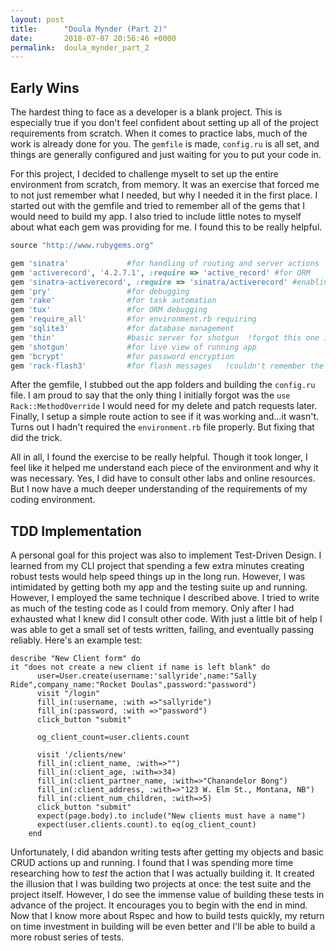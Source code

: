 ```yaml
---
layout: post
title:      "Doula Mynder (Part 2)"
date:       2018-07-07 20:56:46 +0000
permalink:  doula_mynder_part_2
---
```



## Early Wins
The hardest thing to face as a developer is a blank project. This is especially true if you don't feel confident about setting up all of the project requirements from scratch. When it comes to practice labs, much of the work is already done for you. The `gemfile` is made, `config.ru` is all set, and things are generally configured and just waiting for you to put your code in. 

For this project, I decided to challenge myselt to set up the entire environment from scratch, from memory. It was an exercise that forced me to not just remember what I needed, but why I needed it in the first place. I started out with the gemfile and tried to remember all of the gems that I would need to build my app.  I also tried to include little notes to myself about what each gem was providing for me. I found this to be really helpful.

``` ruby
source "http://www.rubygems.org"

gem 'sinatra'             #for handling of routing and server actions
gem 'activerecord', '4.2.7.1', :require => 'active_record' #for ORM
gem 'sinatra-activerecord', :require => 'sinatra/activerecord' #enabling AR to interact with Sinatra
gem 'pry'                 #for debugging
gem 'rake'                #for task automation
gem 'tux'                 #for ORM debugging
gem 'require_all'         #for environment.rb requiring
gem 'sqlite3'             #for database management
gem 'thin'                #basic server for shotgun  !forgot this one initially
gem 'shotgun'             #for live view of running app
gem 'bcrypt'              #for password encryption
gem 'rack-flash3'         #for flash messages   !couldn't remember the exact name, had to look it up.
```

After the gemfile, I stubbed out the app folders and building the `config.ru` file. I am proud to say that the only thing I initially forgot was the `use Rack::MethodOverride` I would need for my delete and patch requests later. Finally, I setup a simple route action to see if it was working and...it wasn't. Turns out I hadn't required the `environment.rb` file properly. But fixing that did the trick.

All in all, I found the exercise to be really helpful. Though it took longer,  I feel like it helped me understand each piece of the environment and why it was necessary. Yes, I did have to consult other labs and online resources. But I now have a much deeper understanding of the requirements of my coding environment.

## TDD Implementation
A personal goal for this project was also to implement Test-Driven Design. I learned from my CLI project that spending a few extra minutes creating robust tests would help speed things up in the long run. However, I was intimidated by getting both my app and the testing suite up and running. However, I employed the same technique I described above. I tried to write as much of the testing code as I could from memory. Only after I had exhausted what I knew did I consult other code. With just a little bit of help I was able to get a small set of tests written, failing, and eventually passing reliably. Here's an example test:

```
describe "New Client form" do
it "does not create a new client if name is left blank" do
      user=User.create(username:'sallyride',name:"Sally Ride",company_name:"Rocket Doulas",password:"password")
      visit "/login"
      fill_in(:username, :with =>"sallyride")
      fill_in(:password, :with =>"password")
      click_button "submit"

      og_client_count=user.clients.count

      visit '/clients/new'
      fill_in(:client_name, :with=>"")
      fill_in(:client_age, :with=>34)
      fill_in(:client_partner_name, :with=>"Chanandelor Bong")
      fill_in(:client_address, :with=>"123 W. Elm St., Montana, NB")
      fill_in(:client_num_children, :with=>5)
      click_button "submit"
      expect(page.body).to include("New clients must have a name")
      expect(user.clients.count).to eq(og_client_count)
    end
```

Unfortunately, I did abandon writing tests after getting my objects and basic CRUD actions up and running. I found that I was spending more time researching how to _test_ the action that I was actually building it. It created the illusion that I was building two projects at once: the test suite and the project itself. However, I do see the immense value of building these tests in advance of the project. It encourages you to begin with the end in mind. Now that I know more about Rspec and how to build tests quickly, my return on time investment in building will be even better and I'll be able to build a more robust series of tests.


